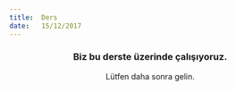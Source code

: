 ```yaml
---
title:  Ders
date:   15/12/2017
---
```


### <center>Biz bu derste üzerinde çalışıyoruz.</center>
<center>Lütfen daha sonra gelin.</center>